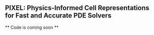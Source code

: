 ## PIXEL: Physics-Informed Cell Representations for Fast and Accurate PDE Solvers

** Code is coming soon **
